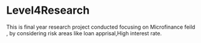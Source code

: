 # Level4Research
This is final year research project conducted focusing on Microfinance feild , by considering risk areas like loan apprisal,High interest rate.
